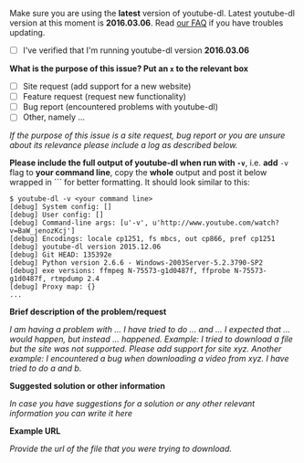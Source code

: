 Make sure you are using the **latest** version of youtube-dl. Latest youtube-dl version at this moment is **2016.03.06**. Read [our FAQ](https://github.com/rg3/youtube-dl/blob/master/README.md#how-do-i-update-youtube-dl) if you have troubles updating.
- [ ] I've verified that I'm running youtube-dl version **2016.03.06**

**What is the purpose of this issue? Put an `x` to the relevant box**
- [ ] Site request (add support for a new website)
- [ ] Feature request (request new functionality)
- [ ] Bug report (encountered problems with youtube-dl)
- [ ] Other, namely ...

*If the purpose of this issue is a site request, bug report or you are unsure about its relevance please include a log as described below.*

**Please include the full output of youtube-dl when run with `-v`**, i.e. **add** `-v` flag to **your command line**, copy the **whole** output and post it below wrapped in ``` for better formatting. It should look similar to this:
```
$ youtube-dl -v <your command line>
[debug] System config: []
[debug] User config: []
[debug] Command-line args: [u'-v', u'http://www.youtube.com/watch?v=BaW_jenozKcj']
[debug] Encodings: locale cp1251, fs mbcs, out cp866, pref cp1251
[debug] youtube-dl version 2015.12.06
[debug] Git HEAD: 135392e
[debug] Python version 2.6.6 - Windows-2003Server-5.2.3790-SP2
[debug] exe versions: ffmpeg N-75573-g1d0487f, ffprobe N-75573-g1d0487f, rtmpdump 2.4
[debug] Proxy map: {}
...
```

**Brief description of the problem/request**

*I am having a problem with ... I have tried to do ... and ... I expected that ... would happen, but instead ... happened. Example: I tried to download a file but the site was not supported. Please add support for site xyz. Another example: I encountered a bug when downloading a video from xyz. I have tried to do a and b.*

**Suggested solution or other information**

*In case you have suggestions for a solution or any other relevant information you can write it here*

**Example URL**

*Provide the url of the file that you were trying to download.*
